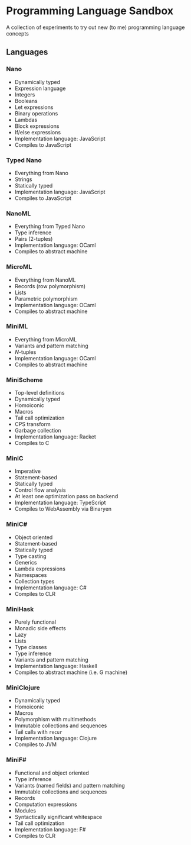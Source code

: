# Programming Language Sandbox

A collection of experiments to try out new (to me) programming language concepts

## Languages

### Nano

- Dynamically typed
- Expression language
- Integers
- Booleans
- Let expressions
- Binary operations
- Lambdas
- Block expressions
- If/else expressions
- Implementation language: JavaScript
- Compiles to JavaScript

### Typed Nano

- Everything from Nano
- Strings
- Statically typed
- Implementation language: JavaScript
- Compiles to JavaScript

### NanoML

- Everything from Typed Nano
- Type inference
- Pairs (2-tuples)
- Implementation language: OCaml
- Compiles to abstract machine

### MicroML

- Everything from NanoML
- Records (row polymorphism)
- Lists
- Parametric polymorphism
- Implementation language: OCaml
- Compiles to abstract machine

### MiniML

- Everything from MicroML
- Variants and pattern matching
- _N_-tuples
- Implementation language: OCaml
- Compiles to abstract machine

### MiniScheme

- Top-level definitions
- Dynamically typed
- Homoiconic
- Macros
- Tail call optimization
- CPS transform
- Garbage collection
- Implementation language: Racket
- Compiles to C

### MiniC

- Imperative
- Statement-based
- Statically typed
- Control flow analysis
- At least one optimization pass on backend
- Implementation language: TypeScript
- Compiles to WebAssembly via Binaryen

### MiniC#

- Object oriented
- Statement-based
- Statically typed
- Type casting
- Generics
- Lambda expressions
- Namespaces
- Collection types
- Implementation language: C#
- Compiles to CLR

### MiniHask

- Purely functional
- Monadic side effects
- Lazy
- Lists
- Type classes
- Type inference
- Variants and pattern matching
- Implementation language: Haskell
- Compiles to abstract machine (i.e. G machine)

### MiniClojure

- Dynamically typed
- Homoiconic
- Macros
- Polymorphism with multimethods
- Immutable collections and sequences
- Tail calls with `recur`
- Implementation language: Clojure
- Compiles to JVM

### MiniF#

- Functional and object oriented
- Type inference
- Variants (named fields) and pattern matching
- Immutable collections and sequences
- Records
- Computation expressions
- Modules
- Syntactically significant whitespace
- Tail call optimization
- Implementation language: F#
- Compiles to CLR
